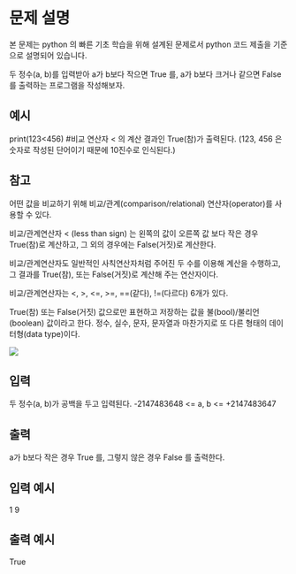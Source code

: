 # 문제 설명

본 문제는 python 의 빠른 기초 학습을 위해 설계된 문제로서 python 코드 제출을 기준으로 설명되어 있습니다.

두 정수(a, b)를 입력받아
a가 b보다 작으면 True 를, a가 b보다 크거나 같으면 False 를 출력하는 프로그램을 작성해보자.

## 예시

print(123<456) #비교 연산자 < 의 계산 결과인 True(참)가 출력된다.
(123, 456 은 숫자로 작성된 단어이기 때문에 10진수로 인식된다.)

## 참고

어떤 값을 비교하기 위해 비교/관계(comparison/relational) 연산자(operator)를 사용할 수 있다.

비교/관계연산자 < (less than sign) 는
왼쪽의 값이 오른쪽 값 보다 작은 경우 True(참)로 계산하고,
그 외의 경우에는 False(거짓)로 계산한다.

비교/관계연산자도 일반적인 사칙연산자처럼 주어진 두 수를 이용해 계산을 수행하고,
그 결과를 True(참), 또는 False(거짓)로 계산해 주는 연산자이다.

비교/관계연산자는 <, >, <=, >=, ==(같다), !=(다르다) 6개가 있다.

True(참) 또는 False(거짓) 값으로만 표현하고 저장하는 값을 불(bool)/불리언(boolean) 값이라고 한다.
정수, 실수, 문자, 문자열과 마찬가지로 또 다른 형태의 데이터형(data type)이다.

<img src="https://codeup.kr/upload/pimg6213_1.png">

## 입력

두 정수(a, b)가 공백을 두고 입력된다.
-2147483648 <= a, b <= +2147483647

## 출력

a가 b보다 작은 경우 True 를, 그렇지 않은 경우 False 를 출력한다.

## 입력 예시

1 9

## 출력 예시

True
